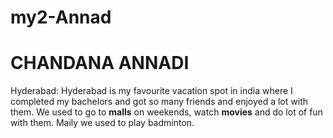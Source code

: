 # my2-Annad
 
# CHANDANA ANNADI
Hyderabad:
Hyderabad is my favourite vacation spot in india where I completed my bachelors and got so many friends and enjoyed a lot with them. We used to go to **malls** on weekends, watch **movies** and do lot of fun with them. Maily we used to play badminton. 

